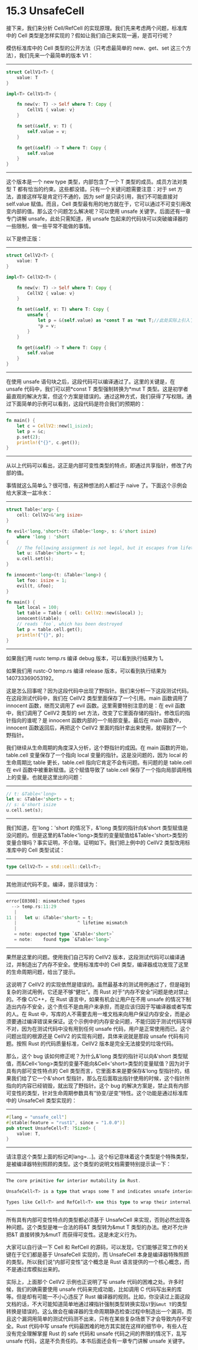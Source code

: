 # 15.3 UnsafeCell

接下来，我们来分析 Cell/RefCell 的实现原理。我们先来考虑两个问题，标准库中的 Cell 类型是怎样实现的？假如让我们自己来实现一遍，是否可行呢？

模仿标准库中的 Cell 类型的公开方法（只考虑最简单的 new、get、set 这三个方法），我们先来一个最简单的版本 V1：

---

```rust
struct CellV1<T> {
    value: T
}

impl<T> CellV1<T> {

    fn new(v: T) -> Self where T: Copy {
        CellV1 { value: v}
    }

    fn set(&self, v: T) {
        self.value = v;
    }

    fn get(&self) -> T where T: Copy {
        self.value
    }
}
```

---

这个版本是一个 new type 类型，内部包含了一个 T 类型的成员。成员方法对类型 T 都有恰当的约束。这些都没错。只有一个关键问题需要注意：对于 set 方法，直接这样写是肯定行不通的，因为 self 是只读引用，我们不可能直接对 self.value 赋值。而且，Cell 类型最有用的地方就在于，它可以通过不可变引用改变内部的值。那么这个问题怎么解决呢？可以使用 unsafe 关键字。后面还有一章专门讲解 unsafe，此处只需知道，用 unsafe 包起来的代码块可以突破编译器的一些限制，做一些平常不能做的事情。

以下是修正版：

---

```rust
struct CellV2<T> {
    value: T
}

impl<T> CellV2<T> {

    fn new(v: T) -> Self where T: Copy {
        CellV2 { value: v}
    }

    fn set(&self, v: T) where T: Copy {
        unsafe {
            let p = &(self.value) as *const T as *mut T;//此处实际上引入了未定义行为
            *p = v;
        }
    }

    fn get(&self) -> T where T: Copy {
        self.value
    }
}
```

---

在使用 unsafe 语句块之后，这段代码可以编译通过了。这里的关键是，在 unsafe 代码中，我们可以把\*const T 类型强制转换为\*mut T 类型。这是初学者最直观的解决方案，但这个方案是错误的。通过这种方式，我们获得了写权限。通过下面简单的示例可以看到，这段代码是符合我们的预期的：

---

```rust
fn main() {
    let c = CellV2::new(1_isize);
    let p = &c;
    p.set(2);
    println!("{}", c.get());
}
```

---

从以上代码可以看出，这正是内部可变性类型的特点，即通过共享指针，修改了内部的值。

事情就这么简单么？很可惜，有这种想法的人都过于 naive 了。下面这个示例会给大家泼一盆冷水：

---

```rust
struct Table<'arg> {
    cell: CellV2<&'arg isize>
}

fn evil<'long,'short>(t: &Table<'long>, s: &'short isize)
    where 'long : 'short
{
    // The following assignment is not legal, but it escapes from lifetime checking
    let u: &Table<'short> = t;
    u.cell.set(s);
}

fn innocent<'long>(t: &Table<'long>) {
    let foo: isize = 1;
    evil(t, &foo);
}

fn main() {
    let local = 100;
    let table = Table { cell: CellV2::new(&local) };
    innocent(&table);
    // reads `foo`, which has been destroyed
    let p = table.cell.get();
    println!("{}", p);
}
```

---

如果我们用 rustc temp.rs 编译 debug 版本，可以看到执行结果为 1。

如果我们用 rustc-O temp.rs 编译 release 版本，可以看到执行结果为 140733369053192。

这是怎么回事呢？因为这段代码中出现了野指针。我们来分析一下这段测试代码。在这段测试代码中，我们在 CellV2 类型里面保存了一个引用。main 函数调用了 innocent 函数，继而又调用了 evil 函数。这里需要特别注意的是：在 evil 函数中，我们调用了 CellV2 类型的 set 方法，改变了它里面存储的指针。修改后的指针指向的谁呢？是 innocent 函数内部的一个局部变量。最后在 main 函数中，innocent 函数返回后，再把这个 CellV2 里面的指针拿出来使用，就得到了一个野指针。

我们继续从生命周期的角度深入分析，这个野指针的成因。在 main 函数的开始，table.cell 变量保存了一个指向 local 变量的指针。这是没问题的，因为 local 的生命周期比 table 更长，table.cell 指向它肯定不会有问题。有问题的是 table.cell 在 evil 函数中被重新赋值。这个赋值导致了 table.cell 保存了一个指向局部调用栈上的变量。也就是这里出的问题：

---

```rust
// t: &Table<'long>
let u: &Table<'short> = t;
// s: &'short isize
u.cell.set(s);
```

---

我们知道，在'long：'short 的情况下，&'long 类型的指针向&'short 类型赋值是没问题的。但是这里的&Table<'long>类型的变量赋值给&Table<'short>类型的变量合理吗？事实证明，不合理。证明如下。我们把上例中的 CellV2 类型改用标准库中的 Cell 类型试试：

---

```rust
type CellV2<T> = std::cell::Cell<T>;
```

---

其他测试代码不变。编译，提示错误为：

---

```rust
error[E0308]: mismatched types
  --> temp.rs:11:29
   |
11 |   let u: &Table<'short> = t;
   |                       ^ lifetime mismatch
   |
   = note: expected type `&Table<'short>`
   = note:    found type `&Table<'long>`
```

---

果然是这里的问题。使用我们自己写的 CellV2 版本，这段测试代码可以编译通过，并制造出了内存不安全。使用标准库中的 Cell 类型，编译器成功发现了这里的生命周期问题，给出了提示。

这说明了 CellV2 的实现依然是错误的。虽然最基本的测试用例通过了，但是碰到复杂的测试用例，它还是不够“健壮”。而 Rust 对于“内存不安全”问题是绝对禁止的。不像 C/C++，在 Rust 语言中，如果有机会让用户在不用 unsafe 的情况下制造出内存不安全，这个责任不是由用户来承担，而是应该归因于写编译器或者写库的人。在 Rust 中，写库的人不需要去用一堆文档来向用户保证内存安全，而是必须要通过编译错误来保证。这个示例中的内存安全问题，不能归因于测试代码写得不对，因为在测试代码中没有用到任何 unsafe 代码，用户是正常使用而已。这个问题出现的根源还是 CellV2 的实现有问题，具体来说就是那段 unsafe 代码有问题。按照 Rust 的代码质量标准，CellV2 版本是完全无法接受的垃圾代码。

那么，这个 bug 该如何修正呢？为什么&'long 类型的指针可以向&'short 类型赋值，而&Cell<'long>类型的变量不能向&Cell<'short>类型的变量赋值？因为对于具有内部可变性特点的 Cell 类型而言，它里面本来是要保存&'long 型指针的，结果我们给了它一个&'short 型指针，那么在后面取出指针使用的时候，这个指针所指向的内容已经销毁，就出现了野指针。这个 bug 的解决方案是，禁止具有内部可变性的类型，针对生命周期参数具有“协变/逆变”特性。这个功能是通过标准库中的 UnsafeCell 类型实现的：

---

```rust
#[lang = "unsafe_cell"]
#[stable(feature = "rust1", since = "1.0.0")]
pub struct UnsafeCell<T: ?Sized> {
    value: T,
}
```

---

请注意这个类型上面的标记#\[lang=...\]。这个标记意味着这个类型是个特殊类型，是被编译器特别照顾的类型。这个类型的说明文档需要特别提示读一下：

---

```rust
The core primitive for interior mutability in Rust.

UnsafeCell<T> is a type that wraps some T and indicates unsafe interior operations on the wrapped type. Types with an UnsafeCell<T> field are considered to have an 'unsafe interior'. The UnsafeCell<T> type is the only legal way to obtain aliasable data that is considered mutable. In general, transmuting an &T type into an &mut T is considered undefined behavior.

Types like Cell<T> and RefCell<T> use this type to wrap their internal data.
```

---

所有具有内部可变性特点的类型都必须基于 UnsafeCell 来实现，否则必然出现各种问题。这个类型是唯一合法的将&T 类型转为&mut T 类型的办法。绝对不允许把&T 直接转换为&mutT 而获得可变性。这是未定义行为。

大家可以自行读一下 Cell 和 RefCell 的源码，可以发现，它们能够正常工作的关键在于它们都是基于 UnsafeCell 实现的，而 UnsafeCell 本身是编译器特殊照顾的类型。所以我们说“内部可变性”这个概念是 Rust 语言提供的一个核心概念，而不是通过库模拟出来的。

实际上，上面那个 CellV2 示例也正说明了写 unsafe 代码的困难之处。许多时候，我们的确需要使用 unsafe 代码来完成功能，比如调用 C 代码写出来的库等。但是却有可能一不小心违反了 Rust 编译器的规则。比如，你没读过上面这段文档的话，不大可能知道简单地通过裸指针强制类型转换实现`&T`到`&mut T`的类型转换是错误的。这么做会在编译器的生命周期静态检查过程中制造出一个漏洞，而且这个漏洞用简单的测试代码测不出来，只有在某些复杂场景下才会导致内存不安全。Rust 代码中写 unsafe 代码最困难的地方其实就在这样的细节中，有些人在没有完全理解掌握 Rust 的 safe 代码和 unsafe 代码之间的界限的情况下，乱写 unsafe 代码，这是不负责任的。本书后面还会有一章专门讲解 unsafe 关键字。
